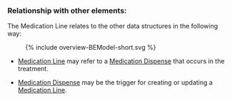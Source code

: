 ### Relationship with other elements:

The Medication Line relates to the other data structures in the following way:
<figure>
  {% include overview-BEModel-short.svg %}
</figure>


* [Medication Line](StructureDefinition-BeModelMedicationLine.html) may refer to a [Medication Dispense](StructureDefinition-BeModelMedicationDispense.html) that occurs in the treatment.

* [Medication Dispense](StructureDefinition-BeModelMedicationDispense.html) may be the trigger for creating or updating a [Medication Line](StructureDefinition-BeModelMedicationline.html).
